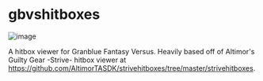 # gbvshitboxes
![image](https://user-images.githubusercontent.com/9942055/169641083-2f7175a8-23f7-4769-882f-d67474986f0c.png)

A hitbox viewer for Granblue Fantasy Versus. Heavily based off of Altimor's Guilty Gear -Strive- hitbox viewer at https://github.com/AltimorTASDK/strivehitboxes/tree/master/strivehitboxes.
